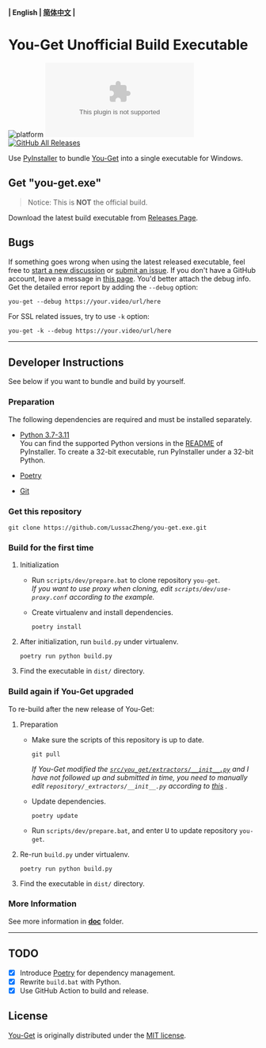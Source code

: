 **| English | [简体中文](README_cn.md) |**

# You-Get Unofficial Build Executable

![platform](https://img.shields.io/badge/platform-Windows-brightgreen?logo=windows)
![GitHub release](https://img.shields.io/github/v/release/LussacZheng/you-get.exe?include_prereleases&label=build)
[![GitHub All Releases](https://img.shields.io/github/downloads/LussacZheng/you-get.exe/total?color=green&logo=github)](https://github.com/LussacZheng/you-get.exe/releases)

Use [PyInstaller](https://github.com/pyinstaller/pyinstaller) to bundle [You-Get](https://github.com/soimort/you-get) into a single executable for Windows.

## Get "you-get.exe"

> Notice: This is **NOT** the official build.

Download the latest build executable from [Releases Page](https://github.com/LussacZheng/you-get.exe/releases).

## Bugs

If something goes wrong when using the latest released executable, feel free to [start a new discussion](https://github.com/LussacZheng/you-get.exe/discussions) or [submit an issue](https://github.com/LussacZheng/you-get.exe/issues). If you don't have a GitHub account, leave a message in [this page](https://blog.lussac.net/archives/315/). You'd better attach the debug info. Get the detailed error report by adding the `--debug` option:

```shell
you-get --debug https://your.video/url/here
```

For SSL related issues, try to use `-k` option:

```shell
you-get -k --debug https://your.video/url/here
```

---

## Developer Instructions

See below if you want to bundle and build by yourself.

### Preparation

The following dependencies are required and must be installed separately.

- [Python 3.7-3.11](https://www.python.org/downloads/windows/)  
   You can find the supported Python versions in the [README](https://github.com/pyinstaller/pyinstaller#requirements-and-tested-platforms) of PyInstaller.
   To create a 32-bit executable, run PyInstaller under a 32-bit Python.

- [Poetry](https://python-poetry.org/docs/#installation)

- [Git](https://git-scm.com/)

### Get this repository

```shell
git clone https://github.com/LussacZheng/you-get.exe.git
```

### Build for the first time

1. Initialization
    - Run `scripts/dev/prepare.bat` to clone repository `you-get`.  
      *If you want to use proxy when cloning, edit `scripts/dev/use-proxy.conf` according to the example.*
    - Create virtualenv and install dependencies.
  
      ```shell
      poetry install
      ```

2. After initialization, run `build.py` under virtualenv.

   ```shell
   poetry run python build.py
   ```

3. Find the executable in `dist/` directory.

### Build again if You-Get upgraded

To re-build after the new release of You-Get:

1. Preparation
    - Make sure the scripts of this repository is up to date.

      ```shell
      git pull
      ```

      *If You-Get modified the [`src/you_get/extractors/__init__.py`](https://github.com/soimort/you-get/blob/develop/src/you_get/extractors/__init__.py) and I have not followed up and submitted in time, you need to manually edit `repository/_extractors/__init__.py` according to [this](https://github.com/LussacZheng/you-get.exe/blob/master/doc/PyInstaller-Options.md#%E7%89%B9%E6%AE%8A%E6%83%85%E5%86%B5) .*

    - Update dependencies.
  
      ```shell
      poetry update
      ```

    - Run `scripts/dev/prepare.bat`, and enter <kbd>U</kbd> to update repository `you-get`.  

2. Re-run `build.py` under virtualenv.

   ```shell
   poetry run python build.py
   ```

3. Find the executable in `dist/` directory.

### More Information

See more information in [**doc**](https://github.com/LussacZheng/you-get.exe/tree/master/doc) folder.

---

## TODO

- [x] Introduce [Poetry](https://github.com/python-poetry/poetry) for dependency management.
- [x] Rewrite `build.bat` with Python.
- [x] Use GitHub Action to build and release.

## License

[You-Get](https://github.com/soimort/you-get) is originally distributed under the [MIT license](https://github.com/soimort/you-get/blob/develop/LICENSE.txt).
